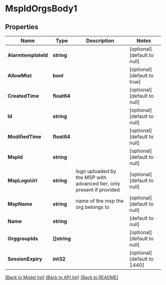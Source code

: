 # MspIdOrgsBody1

## Properties
Name | Type | Description | Notes
------------ | ------------- | ------------- | -------------
**AlarmtemplateId** | **string** |  | [optional] [default to null]
**AllowMist** | **bool** |  | [optional] [default to true]
**CreatedTime** | **float64** |  | [optional] [default to null]
**Id** | **string** |  | [optional] [default to null]
**ModifiedTime** | **float64** |  | [optional] [default to null]
**MspId** | **string** |  | [optional] [default to null]
**MspLogoUrl** | **string** | logo uploaded by the MSP with advanced tier, only present if provided | [optional] [default to null]
**MspName** | **string** | name of the msp the org belongs to | [optional] [default to null]
**Name** | **string** |  | [default to null]
**OrggroupIds** | **[]string** |  | [optional] [default to null]
**SessionExpiry** | **int32** |  | [optional] [default to 1440]

[[Back to Model list]](../README.md#documentation-for-models) [[Back to API list]](../README.md#documentation-for-api-endpoints) [[Back to README]](../README.md)

